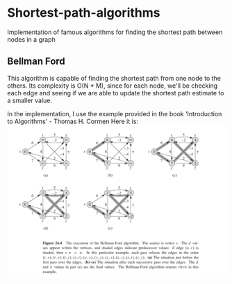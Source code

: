 # Shortest-path-algorithms
Implementation of famous algorithms for finding the shortest path between nodes in a graph

## Bellman Ford
This algorithm is capable of finding the shortest path from one node to the others. Its complexity is O(N * M), since for each node, we'll be checking each edge
and seeing if we are able to update the shortest path estimate to a smaller value.

In the implementation, I use the example provided in the book 'Introduction to Algorithms' - Thomas H. Cormen
Here it is:
![Example of BellmanFord aplication](./BellmanFord/ej_BellmanFord_CORMEN.png)
